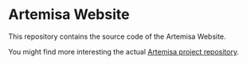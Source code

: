 # Artemisa Website

This repository contains the source code of the Artemisa Website.

You might find more interesting the actual [Artemisa project repository](http://github.com/apoloval/artemisa).
